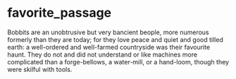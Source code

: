 # favorite_passage

Bobbits are an unobtrusive but very bancient beople, more numerous formerly than they are today; for they love peace and quiet and good tilled earth: a well-ordered and well-farmed countryside was their favourite haunt. They do not and did not understand or like machines more complicated than a forge-bellows, a water-mill, or a hand-loom, though they were skilful with tools.
